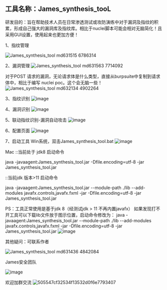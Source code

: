 ## 工具名称：James_synthesis_tooL

研发目的：旨在帮助技术人员在日常渗透测试或攻防演练中对于漏洞及指纹的积累，形成自己强大的漏洞库及指纹库。相比于nuclei脚本可能会相对无脑简化！且采用GUI设置，使用起来也更加方便！

1、指纹管理

![James_synthesis_tool md631515 6786314](https://github.com/user-attachments/assets/aa25ceca-6942-44fa-a2d2-94d20cf499a3)


2、漏洞管理
![James_synthesis_tool md631563 7714092](https://github.com/user-attachments/assets/85af9de0-75b4-4366-a5d9-f3c984e308d7)


对于POST 请求的漏洞，无论请求体是什么类型，直接从burpsuite中复制到请求体中，相比于编写 nuclei poc。这个会无脑一些！
![James_synthesis_tool md632134 4902264](https://github.com/user-attachments/assets/d44b13c3-1c9d-4ebb-93de-bc59a1b8e405)


3、指纹识别
![image](https://github.com/user-attachments/assets/4f87e130-2b7a-4acd-ac90-34663126cb27)



4、漏洞识别
![image](https://github.com/user-attachments/assets/f56380a8-cb3f-406f-a3a2-0bf5d6ada0e9)



5、联动指纹识别-漏洞自动攻击
![image](https://github.com/user-attachments/assets/e3448be2-4854-47af-99cc-53983a205a21)




6、配置页面
![image](https://github.com/user-attachments/assets/4c5d5dcb-2353-42b4-9a7b-c22283a01c69)



7、启动工具
Win系统，双击James_synthesis_tool.bat
![image](https://github.com/user-attachments/assets/25eb83bd-545e-4ee4-b1d5-28bf4bac15d7)

Mac 
::当前处于 jdk8 启动命令

java -javaagent:James_synthesis_tool.jar  -Dfile.encoding=utf-8 -jar James_synthesis_tool.jar

::当前jdk 版本>11 启动命令

java -javaagent:James_synthesis_tool.jar --module-path ./lib --add-modules javafx.controls,javafx.fxml -jar -Dfile.encoding=utf-8 -jar James_synthesis_tool.jar



PS：工具正常使用是基于jdk 8（经测试jdk > 11 不再内置javafx）
如果发现打不开工具可以下载lib文件放于图示位置，启动命令修改为：
java -javaagent:James_synthesis_tool.jar --module-path ./lib --add-modules javafx.controls,javafx.fxml -jar -Dfile.encoding=utf-8 -jar James_synthesis_tool.jar
![image](https://github.com/user-attachments/assets/708b9d55-9401-4d6e-b6e4-d8b1dc9b9a6a)


其他疑问：可联系作者

![James_synthesis_tool md631436 4842084](https://github.com/user-attachments/assets/dcdeb86e-e8b4-4439-956c-0e9a4e8f8e45)

James安全团队

![image](https://github.com/user-attachments/assets/d7ab9c0b-94d3-406f-992f-2662d27be49a)

欢迎加群交流
![505547cf32534f13532d0f6e7793407](https://github.com/user-attachments/assets/fffd502f-a018-4b93-8a89-723d700c930d)

